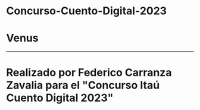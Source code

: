 # Concurso-Cuento-Digital-2023

# Venus
----------------------------------------------------------------------------------------------------------------------------------------------------------------------------------------------------------------------------------------------------------------------
# Realizado por Federico Carranza Zavalia para el "Concurso Itaú Cuento Digital 2023"

